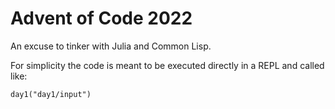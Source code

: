 # Advent of Code 2022

An excuse to tinker with Julia and Common Lisp.

For simplicity the code is meant to be executed directly in a REPL and called like:
```
day1("day1/input")
```